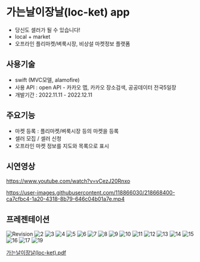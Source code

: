 # 가는날이장날(loc-ket) app
- 당신도 셀러가 될 수 있습니다!
- local + market 
- 오프라인 플리마켓/벼룩시장, 비상설 마켓정보 플랫폼

## 사용기술
- swift (MVC모델, alamofire)
- 사용 API : open API - 카카오 맵, 카카오 장소검색, 공공데이터 전국5일장
- 개발기간 : 2022.11.11 - 2022.12.11

## 주요기능 
- 마켓 등록 : 플리마켓/벼룩시장 등의 마켓을 등록
- 셀러 모집 / 셀러 신청
- 오프라인 마켓 정보를 지도와 목록으로 표시

## 시연영상
https://www.youtube.com/watch?v=vCezJ20Rnxo

https://user-images.githubusercontent.com/118866030/218668400-ca7cfbc4-1a20-4318-8b79-646c04b01a7e.mp4

## 프레젠테이션 
![Revision](https://user-images.githubusercontent.com/118866030/218669743-427ddb48-2638-4009-9c9c-a71f43705434.jpg)
![2](https://user-images.githubusercontent.com/118866030/218669623-262fc50e-2ed6-43e0-89c3-f656a50d6668.jpg)
![3](https://user-images.githubusercontent.com/118866030/218669630-649951b7-fe14-4027-b05f-8fbf21461d8f.jpg)
![4](https://user-images.githubusercontent.com/118866030/218669632-dd8d6144-a371-4733-b1ce-b1060596f081.jpg)
![5](https://user-images.githubusercontent.com/118866030/218669633-8776dd99-e4f3-4ee6-8dff-555344f8bf1c.jpg)
![6](https://user-images.githubusercontent.com/118866030/218669635-e6d2d72c-ac91-43f0-8ead-6dfc1daedbae.jpg)
![7](https://user-images.githubusercontent.com/118866030/218669637-454b7070-cee9-4da8-9939-555b6db7d689.jpg)
![8](https://user-images.githubusercontent.com/118866030/218669640-20c4a91d-1f6d-408e-acd3-5d8d1f21173b.jpg)
![9](https://user-images.githubusercontent.com/118866030/218669641-8372fc16-935a-4209-a8a2-12869cc2cc22.jpg)
![10](https://user-images.githubusercontent.com/118866030/218669646-a118f2c6-caf7-4d21-8d36-050fca2c98d0.jpg)
![11](https://user-images.githubusercontent.com/118866030/218669648-6197b92f-6dd5-47c3-a97f-982b17a7d04f.jpg)
![12](https://user-images.githubusercontent.com/118866030/218669650-01c9e3c4-15ea-49aa-a5c0-58322525c7e8.jpg)
![13](https://user-images.githubusercontent.com/118866030/218669652-90a53fea-3c22-43ec-932b-4ea0dc2fa892.jpg)
![14](https://user-images.githubusercontent.com/118866030/218669658-20bbc8de-1271-4689-8fd5-66486fb35640.jpg)
![15](https://user-images.githubusercontent.com/118866030/218669660-b1e59e58-06ee-4a14-8f7d-2943815a0ec7.jpg)
![16](https://user-images.githubusercontent.com/118866030/218669665-043c3291-7ca4-456c-8468-6d823129c202.jpg)
![17](https://user-images.githubusercontent.com/118866030/218669668-33ee698d-33d0-4304-918d-d8792efcf0d0.jpg)
![19](https://user-images.githubusercontent.com/118866030/218669673-61ac28f9-1508-421e-a45e-fb8db7b66bde.jpg)

[가는날이장날(loc-ket).pdf](https://github.com/NA-anna/locket-app-front/files/10729852/loc-ket.pdf)

